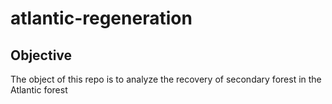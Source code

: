 # atlantic-regeneration

## Objective

The object of this repo is to analyze the recovery of secondary forest in the Atlantic forest